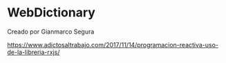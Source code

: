 # WebDictionary

Creado por Gianmarco Segura

https://www.adictosaltrabajo.com/2017/11/14/programacion-reactiva-uso-de-la-libreria-rxjs/
